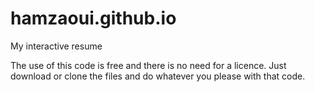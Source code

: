 # hamzaoui.github.io
My interactive resume

The use of this code is free and there is no need for a licence.
Just download or clone the files and do whatever you please with that code.
